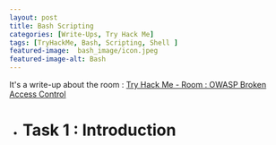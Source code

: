 ```yaml
---
layout: post
title: Bash Scripting
categories: [Write-Ups, Try Hack Me]
tags: [TryHackMe, Bash, Scripting, Shell ]
featured-image:  bash_image/icon.jpeg
featured-image-alt: Bash
---
```


It's a write-up about the room : [Try Hack Me - Room : OWASP Broken Access Control](https://tryhackme.com/room/bashscripting)

  - # Task 1 : Introduction